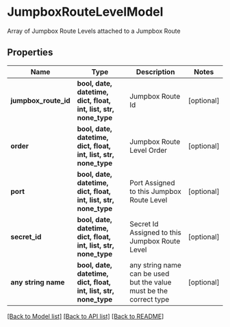 # JumpboxRouteLevelModel

Array of Jumpbox Route Levels attached to a Jumpbox Route

## Properties
Name | Type | Description | Notes
------------ | ------------- | ------------- | -------------
**jumpbox_route_id** | **bool, date, datetime, dict, float, int, list, str, none_type** | Jumpbox Route Id | [optional] 
**order** | **bool, date, datetime, dict, float, int, list, str, none_type** | Jumpbox Route Level Order | [optional] 
**port** | **bool, date, datetime, dict, float, int, list, str, none_type** | Port Assigned to this Jumpbox Route Level | [optional] 
**secret_id** | **bool, date, datetime, dict, float, int, list, str, none_type** | Secret Id Assigned to this Jumpbox Route Level | [optional] 
**any string name** | **bool, date, datetime, dict, float, int, list, str, none_type** | any string name can be used but the value must be the correct type | [optional]

[[Back to Model list]](../README.md#documentation-for-models) [[Back to API list]](../README.md#documentation-for-api-endpoints) [[Back to README]](../README.md)


